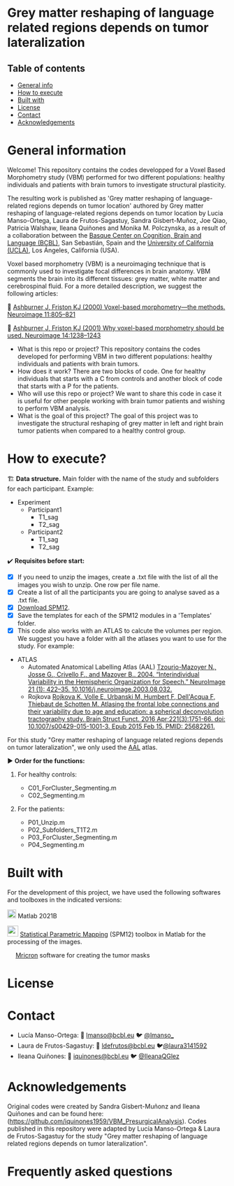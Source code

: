 # Grey matter reshaping of language related regions depends on tumor lateralization

## Table of contents
* [General info](#general-information)
* [How to execute](#how-to-execute)
* [Built with](#built-with)
* [License](#license)
* [Contact](#contact)
* [Acknowledgements](#acknowledgements)

# General information

Welcome! This repository contains the codes developped for a Voxel Based Morphometry study (VBM) performed for two different populations: healthy individuals and patients with brain tumors to investigate structural plasticity. 

The resulting work is published as 'Grey matter reshaping of language-related regions depends on tumor location' authored by Grey matter reshaping of language-related regions depends on tumor location by Lucia Manso-Ortega, Laura de Frutos-Sagastuy, Sandra Gisbert-Muñoz, Joe Qiao, Patricia Walshaw, Ileana Quiñones and Monika M. Polczynska, as a result of a collaboration between the [Basque Center on Cognition, Brain and Language (BCBL)](https://www.bcbl.eu/es), San Sebastián, Spain and the [University of California (UCLA)](https://www.ucla.edu/), Los Ángeles, California (USA).

Voxel based morphometry (VBM) is a neuroimaging technique that is commonly used to investigate focal differences in brain anatomy. VBM segments the brain into its different tissues: grey matter, white matter and cerebrospinal fluid. For a more detailed description, we suggest the following articles:

📖 [Ashburner J, Friston KJ (2000) Voxel-based morphometry—the methods. Neuroimage 11:805–821](https://pubmed.ncbi.nlm.nih.gov/10860804/)

📖 [Ashburner J, Friston KJ (2001) Why voxel-based morphometry should be used. Neuroimage 14:1238–1243](https://pubmed.ncbi.nlm.nih.gov/11707080/)


- What is this repo or project? This repository contains the codes developed for performing VBM in two different populations: healthy individuals and patients with brain tumors.
- How does it work? There are two blocks of code. One for healthy individuals that starts with a C from controls and another block of code that starts with a P for the patients.
- Who will use this repo or project? We want to share this code in case it is useful for other people working with brain tumor patients and wishing to perform VBM analysis.
- What is the goal of this project? The goal of this project was to investigate the structural reshaping of grey matter in left and right brain tumor patients when compared to a healthy control group. 

# How to execute? 

🏗️ **Data structure.** Main folder with the name of the study and subfolders for each participant. Example: 
- Experiment
  - Participant1
    - T1_sag
    - T2_sag
  - Participant2
    - T1_sag
    - T2_sag

✔️ **Requisites before start:**
- [x] If you need to unzip the images, create a .txt file with the list of all the images you wish to unzip. One row per file name.
- [x] Create a list of all the participants you are going to analyse saved as a .txt file.
- [x] [Download SPM12](https://www.fil.ion.ucl.ac.uk/spm/software/download/).
- [x] Save the templates for each of the SPM12 modules in a 'Templates' folder.
- [x] This code also works with an ATLAS to calcute the volumes per region. We suggest you have a folder with all the atlases you want to use for the study. For example:
- ATLAS
   - Automated Anatomical Labelling Atlas (AAL) [Tzourio-Mazoyer N., Josse G., Crivello F., and Mazoyer B.. 2004. “Interindividual Variability in the Hemispheric Organization for Speech.” NeuroImage 21 (1): 422–35. 10.1016/j.neuroimage.2003.08.032.](https://www.sciencedirect.com/science/article/pii/S1053811919307803)
   - Rojkova [Rojkova K, Volle E, Urbanski M, Humbert F, Dell'Acqua F, Thiebaut de Schotten M. Atlasing the frontal lobe connections and their variability due to age and education: a spherical deconvolution tractography study. Brain Struct Funct. 2016 Apr;221(3):1751-66. doi: 10.1007/s00429-015-1001-3. Epub 2015 Feb 15. PMID: 25682261.](https://pubmed.ncbi.nlm.nih.gov/25682261/)

For this study "Grey matter reshaping of language related regions depends on tumor lateralization", we only used the [AAL](https://pubmed.ncbi.nlm.nih.gov/11771995/) atlas.


▶️ **Order for the functions:**
1. For healthy controls: 
   - C01_ForCluster_Segmenting.m
   - C02_Segmenting.m

2. For the patients:
   - P01_Unzip.m
   - P02_Subfolders_T1T2.m
   - P03_ForCluster_Segmenting.m
   - P04_Segmenting.m

# Built with
For the development of this project, we have used the following softwares and toolboxes in the indicated versions:

<img src="https://cdn.jsdelivr.net/gh/devicons/devicon/icons/matlab/matlab-original.svg" height=20 width=20/> Matlab 2021B

<img src="https://www.fil.ion.ucl.ac.uk/spm/images/spm12.png" height=25 width=25/> [Statistical Parametric Mapping](https://www.fil.ion.ucl.ac.uk/spm/) (SPM12) toolbox in Matlab for the processing of the images. 


<img src="https://people.cas.sc.edu/rorden/mricro/icon.png" height=10 width=15/> [Mricron](https://www.nitrc.org/projects/mricron) software for creating the tumor masks 

  


# License


# Contact
- Lucía Manso-Ortega: 📧 lmanso@bcbl.eu 🐦 [@lmanso_](https://twitter.com/lmanso_?t=IrcvEAfN-fsiAWpH_0HFhA&s=08)
- Laura de Frutos-Sagastuy: 📧 ldefrutos@bcbl.eu 🐦[@laura3141592](https://twitter.com/laura3141592?t=07ylNOY2Bha5Xtcf_pIEEw&s=08)
- Ileana Quiñones: 📧 iquinones@bcbl.eu 🐦 [@IleanaQGlez](https://twitter.com/IleanaQGlez?t=bXZhMWUzSlBKKYAJ-lmHCA&s=08)

# Acknowledgements
Original codes were created by Sandra Gisbert-Muñonz and Ileana Quiñones and can be found here: (https://github.com/iquinones1959/VBM_PresurgicalAnalysis).
Codes published in this repository were adapted by Lucía Manso-Ortega & Laura de Frutos-Sagastuy for the study "Grey matter reshaping of language related regions depends on tumor lateralization".

# Frequently asked questions
